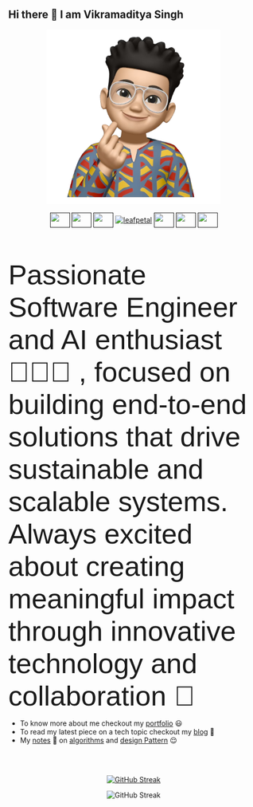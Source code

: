 ## Hi there 👋 I am Vikramaditya Singh


<p align="center">  <img width="350" height="350" src="https://github.com/Vikramadtya/Vikramadtya/blob/main/IMG_7479.png">  </p>

<p align="center">
  <a href="" target="blank"><img align="center" src="https://raw.githubusercontent.com/rahuldkjain/github-profile-readme-generator/master/src/images/icons/Social/twitter.svg" alt="" height="30" width="40" /></a>
  <a href="" target="blank"><img align="center" src="https://raw.githubusercontent.com/rahuldkjain/github-profile-readme-generator/master/src/images/icons/Social/linked-in-alt.svg" alt="" height="30" width="40" /></a>
  <a href="" target="blank"><img align="center" src="https://raw.githubusercontent.com/rahuldkjain/github-profile-readme-generator/master/src/images/icons/Social/kaggle.svg" alt="" height="30" width="40" /></a>
  <a href="" target="blank"><img align="center" src="https://cdn.jsdelivr.net/npm/simple-icons@3.1.0/icons/codechef.svg" alt="leafpetal" height="30" width="40" /></a>
  <a href="" target="blank"><img align="center" src="https://raw.githubusercontent.com/rahuldkjain/github-profile-readme-generator/master/src/images/icons/Social/hackerrank.svg" alt="" height="30" width="40" /></a>
  <a href="" target="blank"><img align="center" src="https://raw.githubusercontent.com/rahuldkjain/github-profile-readme-generator/master/src/images/icons/Social/codeforces.svg" alt="" height="30" width="40" /></a>
  <a href="" target="blank"><img align="center" src="https://raw.githubusercontent.com/rahuldkjain/github-profile-readme-generator/master/src/images/icons/Social/leet-code.svg" alt="" height="30" width="40" /></a>
</p>

<br></br>

<span style="font-family:Sans-serif; font-size:56px;">Passionate Software Engineer and AI enthusiast 👨🏻‍💻 , focused on building end-to-end solutions that drive sustainable and scalable systems. Always excited about creating meaningful impact through innovative technology and collaboration 🍻 </span>


- To know more about me checkout my [portfolio](https://www.vikramaditya-singh.in/) 😃
- To read my latest piece on a tech topic checkout my [blog](https://www.neuralcook.com/) 🤔
- My [notes](https://private-26.gitbook.io/notes) 📖 on  [algorithms](https://private-26.gitbook.io/notes/algorithmic-pattern/) and [design Pattern](https://private-26.gitbook.io/notes/design-pattern/) 😌





<br></br>



<!-- [![trophy](https://github-profile-trophy.vercel.app/?username=Vikramadtya)](https://github.com/Vikramadtya/github-profile-trophy) -->

<p align="center">  
  <a href="https://git.io/streak-stats" align="center"><img src="https://github-readme-streak-stats.herokuapp.com?user=Vikramadtya&hide_border=true&date_format=M%20j%5B%2C%20Y%5D" alt="GitHub Streak" /></a>  
</p>
<p align="center">
  <img src="https://u8views.com/api/v1/github/profiles/86847191/views/day-week-month-total-count.svg" alt="GitHub Streak" />
</p>


